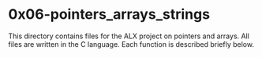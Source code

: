 # 0x06-pointers_arrays_strings

This directory contains files for the ALX project on pointers and arrays. All files are written in the C language. Each function is described briefly below.

